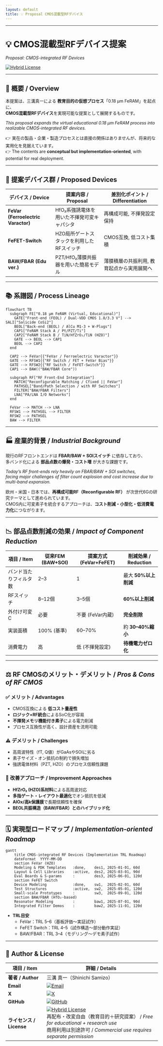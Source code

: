```yaml
---
layout: default
title: 💡 Proposal CMOS混載型RFデバイス
---
```


---

# 💡 CMOS混載型RFデバイス提案  
*Proposal: CMOS-integrated RF Devices*

[![Hybrid License](https://img.shields.io/badge/license-Hybrid-blueviolet)](../../../#-ライセンス--license)

---

## 📘 概要 / Overview  

本提案は、三溝真一による **教育目的の仮想プロセス**「0.18 µm FeRAM」を起点に、  
**CMOS混載型RFデバイス**を実現可能な提案として展開するものです。  

*This proposal expands the virtual educational 0.18 µm FeRAM process into realizable CMOS-integrated RF devices.*  

👉 実在の製品・企業・製造プロセスとは直接の関係はありませんが、将来的な実用化を見据えています。  
👉 The contents are **conceptual but implementation-oriented**, with potential for real deployment.  

---

## 🔄 提案デバイス群 / Proposed Devices  

| デバイス / Device | 提案内容 / Proposal | 差別化ポイント / Differentiation |
|---|---|---|
| **FeVar (Ferroelectric Varactor)** | HfO₂系強誘電体を用いた不揮発可変キャパシタ | 再構成可能, 不揮発設定保持 |
| **FeFET-Switch** | HZO局所ゲートスタックを利用したRFスイッチ | CMOS互換, 低コスト集積 |
| **BAW/FBAR (Edu ver.)** | PZT/HfO₂薄膜共振器を用いた簡易モデル | 薄膜積層の共振利用, 教育起点から実用展開へ |

---

## 📚 系譜図 / Process Lineage  

```mermaid
flowchart TB
  subgraph FE["0.18 µm FeRAM (Virtual, Educational)"]
    GATE["Front-end (FEOL) / Dual-VDD CMOS 1.8/3.3 V"] --> SALI["Salicide CoSi2"]
    BEOL["Back-end (BEOL) / AlCu M1-3 + W-Plugs"]
    CAP1["FeRAM Stack A / Pt/PZT/Ti"]
    CAP2["FeRAM Stack B / TiN/HfZrO₂/TiN (HZO)"]
    GATE --> BEOL --> CAP1
    BEOL --> CAP2
  end

  CAP2 --> FeVar{{"FeVar / Ferroelectric Varactor"}}
  GATE --> RFSW1{{"RF Switch / FET + FeVar Bias"}}
  GATE --> RFSW2{{"RF Switch / FeFET-Switch"}}
  CAP1 --> BAW(("BAW/FBAR Core"))

  subgraph RF["RF Front-End Integration"]
    MATCH["Reconfigurable Matching / Cfixed || FeVar"]
    PATHSEL["Band/Path Selection / with RF Switches"]
    FILTER["BAW/FBAR Filters"]
    LNA["PA/LNA I/O Networks"]
  end

  FeVar --> MATCH --> LNA
  RFSW1 --> PATHSEL --> FILTER
  RFSW2 --> PATHSEL
  BAW --> FILTER
```

---

## 🏭 産業的背景 / *Industrial Background*  

現行のRFフロントエンドは **FBAR/BAW + SOIスイッチ** に依存しており、  
多バンド化による **部品点数の爆発・コスト増** が大きな課題です。  

*Today’s RF front-ends rely heavily on FBAR/BAW + SOI switches,  
facing major challenges of filter count explosion and cost increase due to multi-band expansion.*  

欧州・米国・日本では、**再構成可能RF（Reconfigurable RF）** が次世代6Gの研究テーマとして進められています。  
CMOS内に可変素子を統合するアプローチは、**コスト削減・小型化・低消費電力化**につながります。  

---

## 📉 部品点数削減の効果 / *Impact of Component Reduction*  

| 項目 / Item | 従来FEM (BAW+SOI) | 提案方式 (FeVar+FeFET) | 削減効果 / Reduction |
|---|---|---|---|
| バンド当たりフィルタ数 | 2–3 | 1 | 最大 **50%以上削減** |
| RFスイッチ | 8–12個 | 3–5個 | **60%以上削減** |
| 外付け可変C | 必要 | 不要 (FeVar内蔵) | **完全削除** |
| 実装面積 | 100% (基準) | 60–70% | 約 **30–40%縮小** |
| 消費電力 | 高 | 低 (不揮発設定) | **待機電力ゼロ化** |

---

## ⚖️ RF CMOSのメリット・デメリット / *Pros & Cons of RF CMOS*  

### ✅ メリット / Advantages  
- CMOS互換による **低コスト量産性**  
- **ロジック+RF統合**によるSoC化が容易  
- **不揮発メモリ機能付き素子**による電力削減  
- プロセス互換性が高く、設計資産を流用可能  

### ⚠️ デメリット / Challenges  
- 高周波特性（fT, Q値）がGaAsやSOIに劣る  
- 素子サイズ・オン抵抗の制約で損失増加  
- 強誘電体材料（PZT, HZO）のプロセス信頼性課題  

### 🔧 改善アプローチ / Improvement Approaches  
- **HfZrO₂ (HZO)系材料**による高周波対応  
- **多指ゲート・レイアウト最適化**でオン抵抗を低減  
- **AlOx/高k保護膜**で長期信頼性を確保  
- **BEOL共振構造（BAW/FBAR）とのハイブリッド化**  

---

## 🗓️ 実現型ロードマップ / *Implementation-oriented Roadmap*  

```mermaid
gantt
    title CMOS-integrated RF Devices (Implementation TRL Roadmap)
    dateFormat  YYYY-MM-DD
    section FeVar (HZO)
    Modeling & PDK Templates   :done,    des1, 2025-01-01, 60d
    Layout & Cell Libraries    :active,  des2, 2025-03-01, 90d
    Eval Boards & S-params     :         des3, 2025-06-01, 120d
    section FeFET Switch
    Device Modeling            :done,    sw1,  2025-02-01, 60d
    Test Structures            :active,  sw2,  2025-05-01, 120d
    Small-scale Prototypes     :         sw3,  2025-09-01, 120d
    section BAW/FBAR (HfO₂-based)
    Resonator Modeling         :         baw1, 2025-07-01, 90d
    Integrated Filter Demos    :         baw2, 2025-11-01, 120d
```

- **TRL目安**  
  - FeVar：TRL 5–6（基板評価〜実証試作）  
  - FeFET Switch：TRL 4–5（試作構造〜部分動作実証）  
  - BAW/FBAR：TRL 3–4（モデリング〜デモ素子試作）  

---

## 👤 Author & License  

| 項目 / Item | 詳細 / Details |
|---|---|
| **著者 / Author** | 三溝 真一（Shinichi Samizo） |
| **Email** | [![Email](https://img.shields.io/badge/Email-shin3t72%40gmail.com-red?style=for-the-badge&logo=gmail)](mailto:shin3t72@gmail.com) |
| **X** | [![X](https://img.shields.io/badge/X-@shin3t72-black?style=for-the-badge&logo=x)](https://x.com/shin3t72) |
| **GitHub** | [![GitHub](https://img.shields.io/badge/GitHub-Samizo--AITL-blue?style=for-the-badge&logo=github)](https://github.com/Samizo-AITL) |
| **ライセンス / License** | [![Hybrid License](https://img.shields.io/badge/license-Hybrid-blueviolet?style=for-the-badge)](../../../#-ライセンス--license) <br> 再配布・改変自由（教育目的＋研究提案） / *Free for educational + research use* <br> 商用利用は別途許可 / *Commercial use requires separate permission* |
